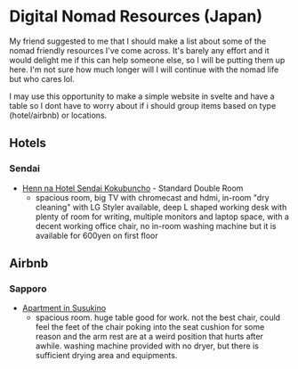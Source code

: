# Digital Nomad Resources (Japan)

My friend suggested to me that I should make a list about some of the nomad friendly resources I've come across.
It's barely any effort and it would delight me if this can help someone else, so I will be putting them up here.
I'm not sure how much longer will I will continue with the nomad life but who cares lol.

I may use this opportunity to make a simple website in svelte and have a table so I dont have to worry about if i should group items based on type (hotel/airbnb) or locations.

## Hotels

### Sendai

* [Henn na Hotel Sendai Kokubuncho](http://www.booking.com/Share-s7GrKh) - Standard Double Room
  * spacious room, big TV with chromecast and hdmi, in-room "dry cleaning" with LG Styler available, deep L shaped working desk with plenty of room for writing, multiple monitors and laptop space, with a decent working office chair, no in-room washing machine but it is available for 600yen on first floor

## Airbnb

### Sapporo

* [Apartment in Susukino](https://www.airbnb.com/rooms/42364434)
  * spacious room. huge table good for work. not the best chair, could feel the feet of the chair poking into the seat cushion for some reason and the arm rest are at a weird position that hurts after awhile. washing machine provided with no dryer, but there is sufficient drying area and equipments.
